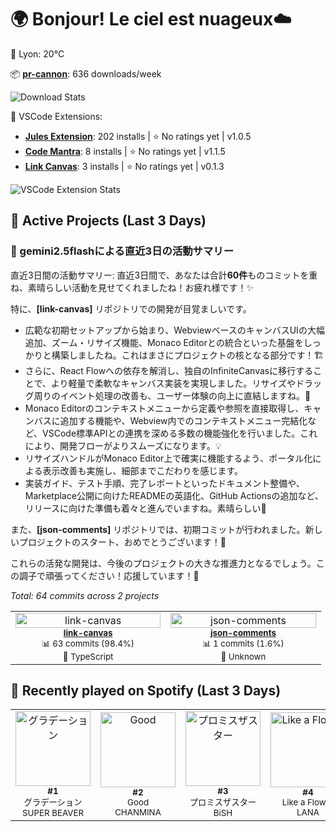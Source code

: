 <!-- weather-greeting:start -->
# 🌍 Bonjour! Le ciel est nuageux☁️
📍 Lyon: 20°C
<!-- weather-greeting:end -->

<!-- stats:start -->
📦 **[pr-cannon](https://github.com/is0692vs/pr-cannon)**: 636 downloads/week

![Download Stats](https://quickchart.io/chart?c=%7B%22type%22%3A%22line%22%2C%22data%22%3A%7B%22labels%22%3A%5B%222025-10-24%22%2C%222025-10-25%22%2C%222025-10-26%22%2C%222025-10-27%22%2C%222025-10-28%22%2C%222025-10-29%22%2C%222025-10-30%22%2C%222025-10-31%22%5D%2C%22datasets%22%3A%5B%7B%22label%22%3A%22pr-cannon%22%2C%22data%22%3A%5B366%2C366%2C589%2C601%2C613%2C634%2C636%2C636%5D%2C%22borderColor%22%3A%22%23FF6384%22%2C%22backgroundColor%22%3A%22transparent%22%2C%22tension%22%3A0.4%7D%5D%7D%2C%22options%22%3A%7B%22title%22%3A%7B%22display%22%3Atrue%2C%22text%22%3A%22npm%20Weekly%20Downloads%22%7D%2C%22scales%22%3A%7B%22yAxes%22%3A%5B%7B%22ticks%22%3A%7B%22beginAtZero%22%3Atrue%7D%7D%5D%7D%7D%7D&width=800&height=400)
<!-- stats:end -->

<!-- vscode-stats:start -->
🚀 VSCode Extensions:
- **[Jules Extension](https://github.com/is0692vs/jules-extension)**: 202 installs | ⭐ No ratings yet | v1.0.5
- **[Code Mantra](https://github.com/is0692vs/code-mantra)**: 8 installs | ⭐ No ratings yet | v1.1.5
- **[Link Canvas](https://github.com/is0692vs/link-canvas)**: 3 installs | ⭐ No ratings yet | v0.1.3

![VSCode Extension Stats](https://quickchart.io/chart?c=%7B%22type%22%3A%22line%22%2C%22data%22%3A%7B%22labels%22%3A%5B%222025-10-24%22%2C%222025-10-25%22%2C%222025-10-26%22%2C%222025-10-27%22%2C%222025-10-28%22%2C%222025-10-29%22%2C%222025-10-30%22%2C%222025-10-31%22%5D%2C%22datasets%22%3A%5B%7B%22label%22%3A%22Jules%20Extension%22%2C%22data%22%3A%5B86%2C86%2C108%2C125%2C129%2C184%2C202%2C202%5D%2C%22borderColor%22%3A%22%239966FF%22%2C%22backgroundColor%22%3A%22transparent%22%2C%22tension%22%3A0.4%7D%2C%7B%22label%22%3A%22Code%20Mantra%22%2C%22data%22%3A%5B0%2C0%2C5%2C7%2C7%2C8%2C8%2C8%5D%2C%22borderColor%22%3A%22%23FF9F40%22%2C%22backgroundColor%22%3A%22transparent%22%2C%22tension%22%3A0.4%7D%2C%7B%22label%22%3A%22Link%20Canvas%22%2C%22data%22%3A%5B0%2C0%2C0%2C0%2C0%2C0%2C3%2C3%5D%2C%22borderColor%22%3A%22%23FF6384%22%2C%22backgroundColor%22%3A%22transparent%22%2C%22tension%22%3A0.4%7D%5D%7D%2C%22options%22%3A%7B%22title%22%3A%7B%22display%22%3Atrue%2C%22text%22%3A%22VSCode%20Extension%20Installs%22%7D%2C%22scales%22%3A%7B%22yAxes%22%3A%5B%7B%22ticks%22%3A%7B%22beginAtZero%22%3Atrue%7D%7D%5D%7D%7D%7D&width=800&height=400)
<!-- vscode-stats:end -->

<!-- active-projects:start -->
## 🔨 Active Projects (Last 3 Days)

### 🤖 gemini2.5flashによる直近3日の活動サマリー

直近3日間の活動サマリー:
直近3日間で、あなたは合計**60件**ものコミットを重ね、素晴らしい活動を見せてくれましたね！お疲れ様です！✨

特に、**[link-canvas]** リポジトリでの開発が目覚ましいです。
*   広範な初期セットアップから始まり、WebviewベースのキャンバスUIの大幅追加、ズーム・リサイズ機能、Monaco Editorとの統合といった基盤をしっかりと構築しましたね。これはまさにプロジェクトの核となる部分です！🏗️
*   さらに、React Flowへの依存を解消し、独自のInfiniteCanvasに移行することで、より軽量で柔軟なキャンバス実装を実現しました。リサイズやドラッグ周りのイベント処理の改善も、ユーザー体験の向上に直結しますね。🚀
*   Monaco Editorのコンテキストメニューから定義や参照を直接取得し、キャンバスに追加する機能や、Webview内でのコンテキストメニュー完結化など、VSCode標準APIとの連携を深める多数の機能強化を行いました。これにより、開発フローがよりスムーズになります。💡
*   リサイズハンドルがMonaco Editor上で確実に機能するよう、ポータル化による表示改善も実施し、細部までこだわりを感じます。
*   実装ガイド、テスト手順、完了レポートといったドキュメント整備や、Marketplace公開に向けたREADMEの英語化、GitHub Actionsの追加など、リリースに向けた準備も着々と進んでいますね。素晴らしい👏

また、**[json-comments]** リポジトリでは、初期コミットが行われました。新しいプロジェクトのスタート、おめでとうございます！🎉

これらの活発な開発は、今後のプロジェクトの大きな推進力となるでしょう。この調子で頑張ってください！応援しています！💪

_Total: 64 commits across 2 projects_

<table>
  <tr>
    <td align="center" width="33%">
      <a href="https://github.com/is0692vs/link-canvas" target="_blank">
        <img src="https://opengraph.githubassets.com/1/is0692vs/link-canvas" alt="link-canvas" width="100%" />
      </a>
      <br />
      <sub><strong><a href="https://github.com/is0692vs/link-canvas" target="_blank">link-canvas</a></strong></sub>
      <br />
      <sub>📊 63 commits (98.4%)</sub>
      <br />
      <sub>🔷 TypeScript </sub>
    </td>
    <td align="center" width="33%">
      <a href="https://github.com/is0692vs/json-comments" target="_blank">
        <img src="https://opengraph.githubassets.com/1/is0692vs/json-comments" alt="json-comments" width="100%" />
      </a>
      <br />
      <sub><strong><a href="https://github.com/is0692vs/json-comments" target="_blank">json-comments</a></strong></sub>
      <br />
      <sub>📊 1 commits (1.6%)</sub>
      <br />
      <sub>📄 Unknown </sub>
    </td>
  </tr>
</table>

<!-- active-projects:end -->

<!-- spotify:start -->
## 🎵 Recently played on Spotify (Last 3 Days)

<table>
  <tr>
    <td align="center">
      <a href="https://open.spotify.com/track/79z4gwvetIY6Du3qx9fyPF" target="_blank">
        <img src="https://i.scdn.co/image/ab67616d0000b2736d9a4f8ab4e8df3742959d12" alt="グラデーション" width="120" />
      </a>
      <br />
      <sub><strong>#1</strong></sub>
      <br />
      <sub>グラデーション</sub>
      <br />
      <sub>SUPER BEAVER</sub>
    </td>
    <td align="center">
      <a href="https://open.spotify.com/track/1Z8JOVjvZNhwOdwOVqZPpI" target="_blank">
        <img src="https://i.scdn.co/image/ab67616d0000b273fc5e4067581a0bf29e65afbb" alt="Good" width="120" />
      </a>
      <br />
      <sub><strong>#2</strong></sub>
      <br />
      <sub>Good</sub>
      <br />
      <sub>CHANMINA</sub>
    </td>
    <td align="center">
      <a href="https://open.spotify.com/track/61Yl4bWKSUeNxe6jPgKq5c" target="_blank">
        <img src="https://i.scdn.co/image/ab67616d0000b27342f80e91cb2fa0f4a7570d8f" alt="プロミスザスター" width="120" />
      </a>
      <br />
      <sub><strong>#3</strong></sub>
      <br />
      <sub>プロミスザスター</sub>
      <br />
      <sub>BiSH</sub>
    </td>
    <td align="center">
      <a href="https://open.spotify.com/track/3SS77BL8QoIWyoK0u7pDGQ" target="_blank">
        <img src="https://i.scdn.co/image/ab67616d0000b273ae516ba0de5909fc9613a81b" alt="Like a Flower" width="120" />
      </a>
      <br />
      <sub><strong>#4</strong></sub>
      <br />
      <sub>Like a Flower</sub>
      <br />
      <sub>LANA</sub>
    </td>
    <td align="center">
      <a href="https://open.spotify.com/track/5JTNhYqB0eG0ivgZcBviJ0" target="_blank">
        <img src="https://i.scdn.co/image/ab67616d0000b2734fe859ca3332a45f3dee694a" alt="ROSE" width="120" />
      </a>
      <br />
      <sub><strong>#5</strong></sub>
      <br />
      <sub>ROSE</sub>
      <br />
      <sub>HANA</sub>
    </td>
  </tr>
</table>
<!-- spotify:end -->
